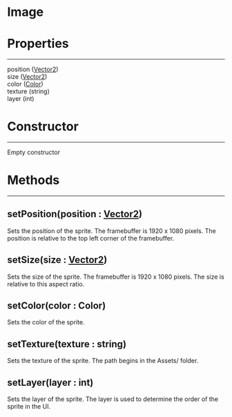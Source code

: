 # Image
# Properties
---

position ([Vector2](../math/Vector2.md))   
size ([Vector2](../math/Vector2.md))   
color ([Color](../graphics/Color.md))   
texture (string)   
layer (int)

   

# Constructor
---
Empty constructor

   
   

# Methods
---

## **setPosition(position : [Vector2](../math/Vector2.md))**
Sets the position of the sprite. The framebuffer is 1920 x 1080 pixels. The position is relative to the top left corner of the framebuffer.

## **setSize(size : [Vector2](../math/Vector2.md))**
Sets the size of the sprite. The framebuffer is 1920 x 1080 pixels. The size is relative to this aspect ratio.

## **setColor(color : Color)**
Sets the color of the sprite.

## **setTexture(texture : string)**
Sets the texture of the sprite. The path begins in the Assets/ folder.

## **setLayer(layer : int)**
Sets the layer of the sprite. The layer is used to determine the order of the sprite in the UI.